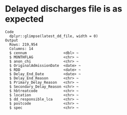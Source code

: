 # Delayed discharges file is as expected

    Code
      dplyr::glimpse(latest_dd_file, width = 0)
    Output
      Rows: 219,954
      Columns: 14
      $ cennum                 <dbl> ~
      $ MONTHFLAG              <chr> ~
      $ anon_chi               <chr> ~
      $ OriginalAdmissionDate  <date> ~
      $ RDD                    <date> ~
      $ Delay_End_Date         <date> ~
      $ Delay_End_Reason       <chr> ~
      $ Primary_Delay_Reason   <chr> ~
      $ Secondary_Delay_Reason <chr> ~
      $ hbtreatcode            <chr> ~
      $ location               <chr> ~
      $ dd_responsible_lca     <chr> ~
      $ postcode               <chr> ~
      $ spec                   <chr> ~

